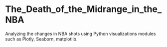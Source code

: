 # The_Death_of_the_Midrange_in_the_NBA
Analyzing the changes in NBA shots using Python visualizations modules such as Plotly, Seaborn, matplotlib. 

